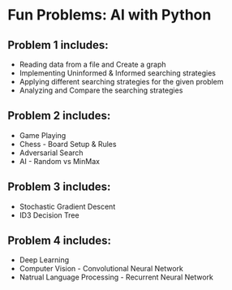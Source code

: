 # Fun Problems: AI with Python
## Problem 1 includes:
* Reading data from a file and Create a graph
* Implementing Uninformed & Informed searching strategies
* Applying different searching strategies for the given problem
* Analyzing and Compare the searching strategies

## Problem 2 includes:
* Game Playing
* Chess - Board Setup & Rules
* Adversarial Search
* AI - Random vs MinMax

## Problem 3 includes:
* Stochastic Gradient Descent
* ID3 Decision Tree

## Problem 4 includes:
* Deep Learning
* Computer Vision - Convolutional Neural Network
* Natrual Language Processing - Recurrent Neural Network
